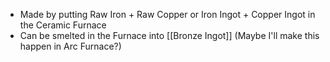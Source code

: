 - Made by putting Raw Iron + Raw Copper or Iron Ingot + Copper Ingot in the Ceramic Furnace
- Can be smelted in the Furnace into [[Bronze Ingot]] (Maybe I'll make this happen in Arc Furnace?)